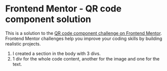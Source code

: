 # Frontend Mentor - QR code component solution

This is a solution to the [QR code component challenge on Frontend Mentor](https://www.frontendmentor.io/challenges/qr-code-component-iux_sIO_H). Frontend Mentor challenges help you improve your coding skills by building realistic projects. 

1. I created a section in the body with 3 divs.
2. 1 div for the whole code content, another for the image and one for the text. 